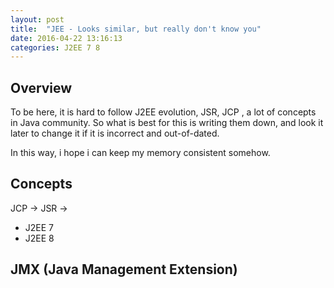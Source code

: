 ```yaml
---
layout: post
title:  "JEE - Looks similar, but really don't know you"
date: 2016-04-22 13:16:13
categories: J2EE 7 8 
---
```


## Overview
To be here, it is hard to follow J2EE evolution, JSR, JCP , a lot of concepts in Java community. So what is best for this is writing them down, and look it later to change it if it is incorrect and out-of-dated. 

In this way, i hope i can keep my memory consistent somehow.

## Concepts
JCP -> JSR ->
- J2EE 7
- J2EE 8

## JMX (Java Management Extension)
